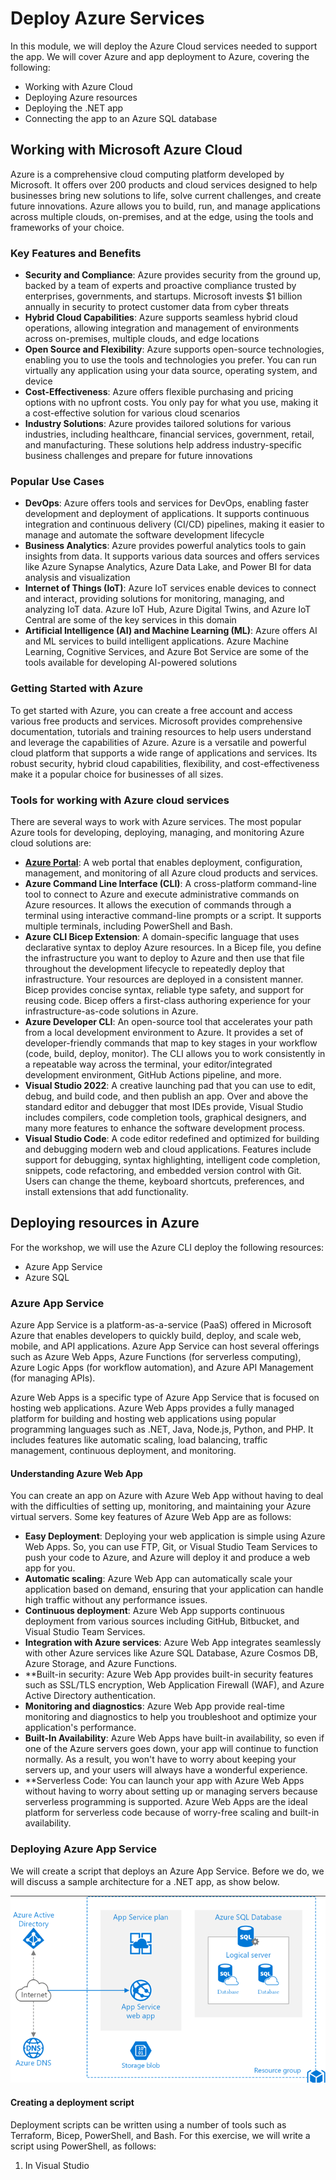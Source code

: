 #
# Deploy Azure Services

In this module, we will deploy the Azure Cloud services needed to support the app. We will cover Azure and app deployment to Azure, covering the following:
- Working with Azure Cloud
- Deploying Azure resources
- Deploying the .NET app
- Connecting the app to an Azure SQL database

## Working with Microsoft Azure Cloud
Azure is a comprehensive cloud computing platform developed by Microsoft. It offers over 200 products and cloud services designed to help businesses bring new solutions to life, solve current challenges, and create future innovations. Azure allows you to build, run, and manage applications across multiple clouds, on-premises, and at the edge, using the tools and frameworks of your choice.

### Key Features and Benefits
- **Security and Compliance**: Azure provides security from the ground up, backed by a team of experts and proactive compliance trusted by enterprises, governments, and startups. Microsoft invests $1 billion annually in security to protect customer data from cyber threats
- **Hybrid Cloud Capabilities**: Azure supports seamless hybrid cloud operations, allowing integration and management of environments across on-premises, multiple clouds, and edge locations
- **Open Source and Flexibility**: Azure supports open-source technologies, enabling you to use the tools and technologies you prefer. You can run virtually any application using your data source, operating system, and device
- **Cost-Effectiveness**: Azure offers flexible purchasing and pricing options with no upfront costs. You only pay for what you use, making it a cost-effective solution for various cloud scenarios
- **Industry Solutions**: Azure provides tailored solutions for various industries, including healthcare, financial services, government, retail, and manufacturing. These solutions help address industry-specific business challenges and prepare for future innovations

### Popular Use Cases
- **DevOps**: Azure offers tools and services for DevOps, enabling faster development and deployment of applications. It supports continuous integration and continuous delivery (CI/CD) pipelines, making it easier to manage and automate the software development lifecycle
- **Business Analytics**: Azure provides powerful analytics tools to gain insights from data. It supports various data sources and offers services like Azure Synapse Analytics, Azure Data Lake, and Power BI for data analysis and visualization
- **Internet of Things (IoT)**: Azure IoT services enable devices to connect and interact, providing solutions for monitoring, managing, and analyzing IoT data. Azure IoT Hub, Azure Digital Twins, and Azure IoT Central are some of the key services in this domain
- **Artificial Intelligence (AI) and Machine Learning (ML)**: Azure offers AI and ML services to build intelligent applications. Azure Machine Learning, Cognitive Services, and Azure Bot Service are some of the tools available for developing AI-powered solutions

### Getting Started with Azure
To get started with Azure, you can create a free account and access various free products and services. Microsoft provides comprehensive documentation, tutorials and training resources to help users understand and leverage the capabilities of Azure.
Azure is a versatile and powerful cloud platform that supports a wide range of applications and services. Its robust security, hybrid cloud capabilities, flexibility, and cost-effectiveness make it a popular choice for businesses of all sizes.

### Tools for working with Azure cloud services
There are several ways to work with Azure services. The most popular Azure tools for developing, deploying, managing, and monitoring Azure cloud solutions are:
- **[Azure Portal](https://portal.azure.com/)**: A web portal that enables deployment, configuration, management, and monitoring of all Azure cloud products and services.
- **Azure Command Line Interface (CLI)**: A cross-platform command-line tool to connect to Azure and execute administrative commands on Azure resources. It allows the execution of commands through a terminal using interactive command-line prompts or a script. It supports multiple terminals, including PowerShell and Bash.
- **Azure CLI Bicep Extension**: A domain-specific language that uses declarative syntax to deploy Azure resources. In a Bicep file, you define the infrastructure you want to deploy to Azure and then use that file throughout the development lifecycle to repeatedly deploy that infrastructure. Your resources are deployed in a consistent manner. Bicep provides concise syntax, reliable type safety, and support for reusing code. Bicep offers a first-class authoring experience for your infrastructure-as-code solutions in Azure.
- **Azure Developer CLI**: An open-source tool that accelerates your path from a local development environment to Azure. It provides a set of developer-friendly commands that map to key stages in your workflow (code, build, deploy, monitor). The CLI allows you to work consistently in a repeatable way across the terminal, your editor/integrated development environment, GitHub Actions pipeline, and more.
- **Visual Studio 2022**: A creative launching pad that you can use to edit, debug, and build code, and then publish an app. Over and above the standard editor and debugger that most IDEs provide, Visual Studio includes compilers, code completion tools, graphical designers, and many more features to enhance the software development process.
- **Visual Studio Code**: A code editor redefined and optimized for building and debugging modern web and cloud applications. Features include support for debugging, syntax highlighting, intelligent code completion, snippets, code refactoring, and embedded version control with Git. Users can change the theme, keyboard shortcuts, preferences, and install extensions that add functionality.

## Deploying resources in Azure
For the workshop, we will use the Azure CLI deploy the following resources:
- Azure App Service
- Azure SQL

### Azure App Service
Azure App Service is a platform-as-a-service (PaaS) offered in Microsoft Azure that enables developers to quickly build, deploy, and scale web, mobile, and API applications. Azure App Service can host several offerings such as Azure Web Apps, Azure Functions (for serverless computing), Azure Logic Apps (for workflow automation), and Azure API Management (for managing APIs).

Azure Web Apps is a specific type of Azure App Service that is focused on hosting web applications. Azure Web Apps provides a fully managed platform for building and hosting web applications using popular programming languages such as .NET, Java, Node.js, Python, and PHP. It includes features like automatic scaling, load balancing, traffic management, continuous deployment, and monitoring. 

#### Understanding Azure Web App 
You can create an app on Azure with Azure Web App without having to deal with the difficulties of setting up, monitoring, and maintaining your Azure virtual servers. Some key features of Azure Web App are as follows: 
- **Easy Deployment**: Deploying your web application is simple using Azure Web Apps. So, you can use FTP, Git, or Visual Studio Team Services to push your code to Azure, and Azure will deploy it and produce a web app for you. 
- **Automatic scaling**: Azure Web App can automatically scale your application based on demand, ensuring that your application can handle high traffic without any performance issues. 
- **Continuous deployment**: Azure Web App supports continuous deployment from various sources including GitHub, Bitbucket, and Visual Studio Team Services. 
- **Integration with Azure services**: Azure Web App integrates seamlessly with other Azure services like Azure SQL Database, Azure Cosmos DB, Azure Storage, and Azure Functions. 
- **Built-in security: Azure Web App provides built-in security features such as SSL/TLS encryption, Web Application Firewall (WAF), and Azure Active Directory authentication. 
- **Monitoring and diagnostics**: Azure Web App provide real-time monitoring and diagnostics to help you troubleshoot and optimize your application's performance. 
- **Built-In Availability**: Azure Web Apps have built-in availability, so even if one of the Azure servers goes down, your app will continue to function normally. As a result, you won't have to worry about keeping your servers up, and your users will always have a wonderful experience. 
- **Serverless Code: You can launch your app with Azure Web Apps without having to worry about setting up or managing servers because serverless programming is supported. Azure Web Apps are the ideal platform for serverless code because of worry-free scaling and built-in availability. 
 
### Deploying Azure App Service
We will create a script that deploys an Azure App Service. Before we do, we will discuss a sample architecture for a .NET app, as show below.

![Azure App Service architecture](./images/app-service-architecture.png)

#### Creating a deployment script
Deployment scripts can be written using a number of tools such as Terraform, Bicep, PowerShell, and Bash. For this exercise, we will write a script using PowerShell, as follows:
1. In Visual Studio